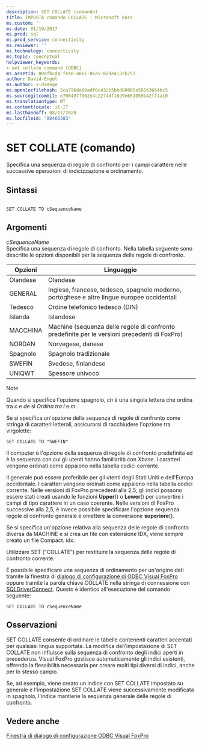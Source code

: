 ```yaml
---
description: SET COLLATE (comando)
title: IMPOSTA comando COLLATE | Microsoft Docs
ms.custom: ''
ms.date: 01/19/2017
ms.prod: sql
ms.prod_service: connectivity
ms.reviewer: ''
ms.technology: connectivity
ms.topic: conceptual
helpviewer_keywords:
- set collate command [ODBC]
ms.assetid: 00efbcd4-fea8-4061-86a5-82de413cb753
author: David-Engel
ms.author: v-daenge
ms.openlocfilehash: 5ca796da60adf0c432b5bbd80065e58563664bc5
ms.sourcegitcommit: e700497f962e4c2274df16d9e651059b42ff1a10
ms.translationtype: MT
ms.contentlocale: it-IT
ms.lasthandoff: 08/17/2020
ms.locfileid: "88466383"
---
```

# <a name="set-collate-command"></a>SET COLLATE (comando)
Specifica una sequenza di regole di confronto per i campi carattere nelle successive operazioni di indicizzazione e ordinamento.  
  
## <a name="syntax"></a>Sintassi  
  
```  
  
SET COLLATE TO cSequenceName  
```  
  
## <a name="arguments"></a>Argomenti  
 *cSequenceName*  
 Specifica una sequenza di regole di confronto. Nella tabella seguente sono descritte le opzioni disponibili per la sequenza delle regole di confronto.  
  
|Opzioni|Linguaggio|  
|-------------|--------------|  
|Olandese|Olandese|  
|GENERAL|Inglese, francese, tedesco, spagnolo moderno, portoghese e altre lingue europee occidentali|  
|Tedesco|Ordine telefonico tedesco (DIN)|  
|Islanda|Islandese|  
|MACCHINA|Machine (sequenza delle regole di confronto predefinite per le versioni precedenti di FoxPro)|  
|NORDAN|Norvegese, danese|  
|Spagnolo|Spagnolo tradizionale|  
|SWEFIN|Svedese, finlandese|  
|UNIQWT|Spessore univoco|  
  
> [!NOTE]  
>  Quando si specifica l'opzione spagnolo, *ch* è una singola lettera che ordina tra *c* e *d*e si *Ordina tra* *l* e *m*.  
  
 Se si specifica un'opzione della sequenza di regole di confronto come stringa di caratteri letterali, assicurarsi di racchiudere l'opzione tra virgolette:  
  
```  
SET COLLATE TO "SWEFIN"  
```  
  
 Il computer è l'opzione della sequenza di regole di confronto predefinita ed è la sequenza con cui gli utenti hanno familiarità con Xbase. I caratteri vengono ordinati come appaiono nella tabella codici corrente.  
  
 Il generale può essere preferibile per gli utenti degli Stati Uniti e dell'Europa occidentale. I caratteri vengono ordinati come appaiono nella tabella codici corrente. Nelle versioni di FoxPro precedenti alla 2,5, gli indici possono essere stati creati usando le funzioni **Upper**() o **Lower**() per convertire i campi di tipo carattere in un caso coerente. Nelle versioni di FoxPro successive alla 2,5, è invece possibile specificare l'opzione sequenza regole di confronto generale e omettere la conversione **superiore**().  
  
 Se si specifica un'opzione relativa alla sequenza delle regole di confronto diversa da MACHINE e si crea un file con estensione IDX, viene sempre creato un file Compact. idx.  
  
 Utilizzare SET ("COLLATE") per restituire la sequenza delle regole di confronto corrente.  
  
 È possibile specificare una sequenza di ordinamento per un'origine dati tramite la finestra di [dialogo di configurazione di ODBC Visual FoxPro](../../odbc/microsoft/odbc-visual-foxpro-setup-dialog-box.md) oppure tramite la parola chiave COLLATE nella stringa di connessione con [SQLDriverConnect](../../odbc/microsoft/sqldriverconnect-visual-foxpro-odbc-driver.md). Questo è identico all'esecuzione del comando seguente:  
  
```  
SET COLLATE TO cSequenceName  
```  
  
## <a name="remarks"></a>Osservazioni  
 SET COLLATE consente di ordinare le tabelle contenenti caratteri accentati per qualsiasi lingua supportata. La modifica dell'impostazione di SET COLLATE non influisce sulla sequenza di confronto degli indici aperti in precedenza. Visual FoxPro gestisce automaticamente gli indici esistenti, offrendo la flessibilità necessaria per creare molti tipi diversi di indici, anche per lo stesso campo.  
  
 Se, ad esempio, viene creato un indice con SET COLLATE impostato su generale e l'impostazione SET COLLATE viene successivamente modificata in spagnolo, l'indice mantiene la sequenza generale delle regole di confronto.  
  
## <a name="see-also"></a>Vedere anche  
 [Finestra di dialogo di configurazione ODBC Visual FoxPro](../../odbc/microsoft/odbc-visual-foxpro-setup-dialog-box.md)

